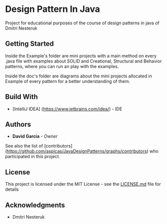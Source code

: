 # Design Pattern In Java

Project for educational purposes of the course of design patterns in java of Dmitri Nesteruk

## Getting Started
Inside the Example's folder are mini projects with a main method on every .java file with examples about SOLID and Creational, Structural and Behavior patterns, where you can run an play with the examples.

Inside the doc's folder are diagrams about the mini projects allocated in Example of every pattern for a better understanding of them.

## Build With

* [IntelliJ IDEA] (https://www.jetbrains.com/idea/) - IDE

## Authors

* **David Garcia** - *Owner*

See also the list of [contributors] (https://github.com/aspicas/JavaDesignPatterns/graphs/contributors) who participated in this project.

## License

This project is licensed under the MIT License - see the [LICENSE.md](LICENSE) file for details

## Acknowledgments

* Dmitri Nesteruk
